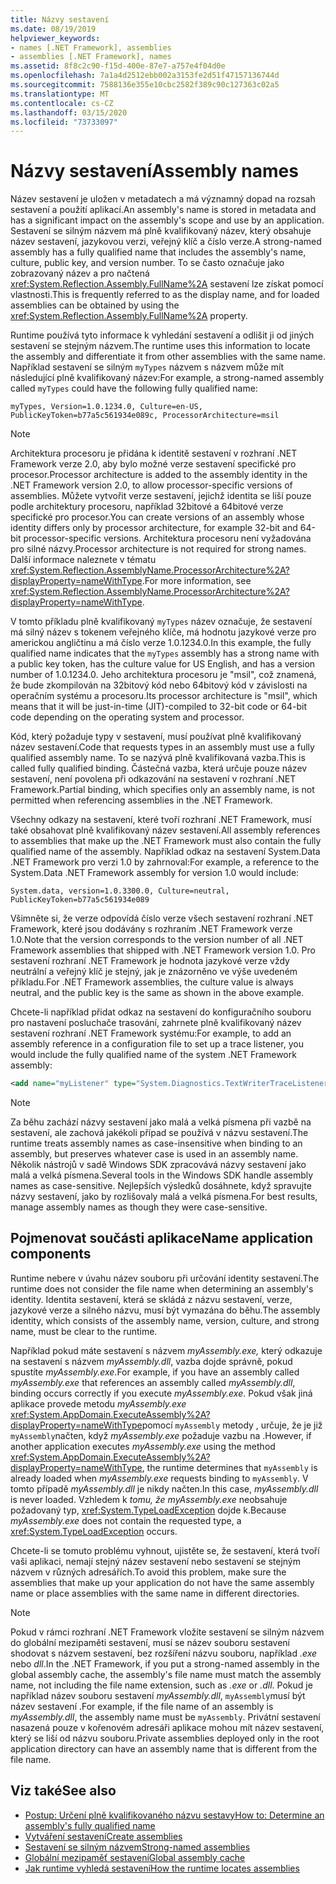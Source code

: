 ```yaml
---
title: Názvy sestavení
ms.date: 08/19/2019
helpviewer_keywords:
- names [.NET Framework], assemblies
- assemblies [.NET Framework], names
ms.assetid: 8f8c2c90-f15d-400e-87e7-a757e4f04d0e
ms.openlocfilehash: 7a1a4d2512ebb002a3153fe2d51f47157136744d
ms.sourcegitcommit: 7588136e355e10cbc2582f389c90c127363c02a5
ms.translationtype: MT
ms.contentlocale: cs-CZ
ms.lasthandoff: 03/15/2020
ms.locfileid: "73733097"
---
```

# <a name="assembly-names"></a><span data-ttu-id="e1ee1-102">Názvy sestavení</span><span class="sxs-lookup"><span data-stu-id="e1ee1-102">Assembly names</span></span>
<span data-ttu-id="e1ee1-103">Název sestavení je uložen v metadatech a má významný dopad na rozsah sestavení a použití aplikací.</span><span class="sxs-lookup"><span data-stu-id="e1ee1-103">An assembly's name is stored in metadata and has a significant impact on the assembly's scope and use by an application.</span></span> <span data-ttu-id="e1ee1-104">Sestavení se silným názvem má plně kvalifikovaný název, který obsahuje název sestavení, jazykovou verzi, veřejný klíč a číslo verze.</span><span class="sxs-lookup"><span data-stu-id="e1ee1-104">A strong-named assembly has a fully qualified name that includes the assembly's name, culture, public key, and version number.</span></span> <span data-ttu-id="e1ee1-105">To se často označuje jako zobrazovaný název a pro načtená <xref:System.Reflection.Assembly.FullName%2A> sestavení lze získat pomocí vlastnosti.</span><span class="sxs-lookup"><span data-stu-id="e1ee1-105">This is frequently referred to as the display name, and for loaded assemblies can be obtained by using the <xref:System.Reflection.Assembly.FullName%2A> property.</span></span>

 <span data-ttu-id="e1ee1-106">Runtime používá tyto informace k vyhledání sestavení a odlišit ji od jiných sestavení se stejným názvem.</span><span class="sxs-lookup"><span data-stu-id="e1ee1-106">The runtime uses this information to locate the assembly and differentiate it from other assemblies with the same name.</span></span> <span data-ttu-id="e1ee1-107">Například sestavení se silným `myTypes` názvem s názvem může mít následující plně kvalifikovaný název:</span><span class="sxs-lookup"><span data-stu-id="e1ee1-107">For example, a strong-named assembly called `myTypes` could have the following fully qualified name:</span></span>

```
myTypes, Version=1.0.1234.0, Culture=en-US, PublicKeyToken=b77a5c561934e089c, ProcessorArchitecture=msil
```

> [!NOTE]
> <span data-ttu-id="e1ee1-108">Architektura procesoru je přidána k identitě sestavení v rozhraní .NET Framework verze 2.0, aby bylo možné verze sestavení specifické pro procesor.</span><span class="sxs-lookup"><span data-stu-id="e1ee1-108">Processor architecture is added to the assembly identity in the .NET Framework version 2.0, to allow processor-specific versions of assemblies.</span></span> <span data-ttu-id="e1ee1-109">Můžete vytvořit verze sestavení, jejichž identita se liší pouze podle architektury procesoru, například 32bitové a 64bitové verze specifické pro procesor.</span><span class="sxs-lookup"><span data-stu-id="e1ee1-109">You can create versions of an assembly whose identity differs only by processor architecture, for example 32-bit and 64-bit processor-specific versions.</span></span> <span data-ttu-id="e1ee1-110">Architektura procesoru není vyžadována pro silné názvy.</span><span class="sxs-lookup"><span data-stu-id="e1ee1-110">Processor architecture is not required for strong names.</span></span> <span data-ttu-id="e1ee1-111">Další informace naleznete v tématu <xref:System.Reflection.AssemblyName.ProcessorArchitecture%2A?displayProperty=nameWithType>.</span><span class="sxs-lookup"><span data-stu-id="e1ee1-111">For more information, see <xref:System.Reflection.AssemblyName.ProcessorArchitecture%2A?displayProperty=nameWithType>.</span></span>

 <span data-ttu-id="e1ee1-112">V tomto příkladu plně kvalifikovaný `myTypes` název označuje, že sestavení má silný název s tokenem veřejného klíče, má hodnotu jazykové verze pro americkou angličtinu a má číslo verze 1.0.1234.0.</span><span class="sxs-lookup"><span data-stu-id="e1ee1-112">In this example, the fully qualified name indicates that the `myTypes` assembly has a strong name with a public key token, has the culture value for US English, and has a version number of 1.0.1234.0.</span></span> <span data-ttu-id="e1ee1-113">Jeho architektura procesoru je "msil", což znamená, že bude zkompilován na 32bitový kód nebo 64bitový kód v závislosti na operačním systému a procesoru.</span><span class="sxs-lookup"><span data-stu-id="e1ee1-113">Its processor architecture is "msil", which means that it will be just-in-time (JIT)-compiled to 32-bit code or 64-bit code depending on the operating system and processor.</span></span>

 <span data-ttu-id="e1ee1-114">Kód, který požaduje typy v sestavení, musí používat plně kvalifikovaný název sestavení.</span><span class="sxs-lookup"><span data-stu-id="e1ee1-114">Code that requests types in an assembly must use a fully qualified assembly name.</span></span> <span data-ttu-id="e1ee1-115">To se nazývá plně kvalifikovaná vazba.</span><span class="sxs-lookup"><span data-stu-id="e1ee1-115">This is called fully qualified binding.</span></span> <span data-ttu-id="e1ee1-116">Částečná vazba, která určuje pouze název sestavení, není povolena při odkazování na sestavení v rozhraní .NET Framework.</span><span class="sxs-lookup"><span data-stu-id="e1ee1-116">Partial binding, which specifies only an assembly name, is not permitted when referencing assemblies in the .NET Framework.</span></span>

 <span data-ttu-id="e1ee1-117">Všechny odkazy na sestavení, které tvoří rozhraní .NET Framework, musí také obsahovat plně kvalifikovaný název sestavení.</span><span class="sxs-lookup"><span data-stu-id="e1ee1-117">All assembly references to assemblies that make up the .NET Framework must also contain the fully qualified name of the assembly.</span></span> <span data-ttu-id="e1ee1-118">Například odkaz na sestavení System.Data .NET Framework pro verzi 1.0 by zahrnoval:</span><span class="sxs-lookup"><span data-stu-id="e1ee1-118">For example, a reference to the System.Data .NET Framework assembly for version 1.0 would include:</span></span>

```
System.data, version=1.0.3300.0, Culture=neutral, PublicKeyToken=b77a5c561934e089
```

 <span data-ttu-id="e1ee1-119">Všimněte si, že verze odpovídá číslo verze všech sestavení rozhraní .NET Framework, které jsou dodávány s rozhraním .NET Framework verze 1.0.</span><span class="sxs-lookup"><span data-stu-id="e1ee1-119">Note that the version corresponds to the version number of all .NET Framework assemblies that shipped with .NET Framework version 1.0.</span></span> <span data-ttu-id="e1ee1-120">Pro sestavení rozhraní .NET Framework je hodnota jazykové verze vždy neutrální a veřejný klíč je stejný, jak je znázorněno ve výše uvedeném příkladu.</span><span class="sxs-lookup"><span data-stu-id="e1ee1-120">For .NET Framework assemblies, the culture value is always neutral, and the public key is the same as shown in the above example.</span></span>

 <span data-ttu-id="e1ee1-121">Chcete-li například přidat odkaz na sestavení do konfiguračního souboru pro nastavení posluchače trasování, zahrnete plně kvalifikovaný název sestavení rozhraní .NET Framework systému:</span><span class="sxs-lookup"><span data-stu-id="e1ee1-121">For example, to add an assembly reference in a configuration file to set up a trace listener, you would include the fully qualified name of the system .NET Framework assembly:</span></span>

```xml
<add name="myListener" type="System.Diagnostics.TextWriterTraceListener, System, Version=1.0.3300.0, Culture=neutral, PublicKeyToken=b77a5c561934e089" initializeData="c:\myListener.log" />
```

> [!NOTE]
> <span data-ttu-id="e1ee1-122">Za běhu zachází názvy sestavení jako malá a velká písmena při vazbě na sestavení, ale zachová jakékoli případ se používá v názvu sestavení.</span><span class="sxs-lookup"><span data-stu-id="e1ee1-122">The runtime treats assembly names as case-insensitive when binding to an assembly, but preserves whatever case is used in an assembly name.</span></span> <span data-ttu-id="e1ee1-123">Několik nástrojů v sadě Windows SDK zpracovává názvy sestavení jako malá a velká písmena.</span><span class="sxs-lookup"><span data-stu-id="e1ee1-123">Several tools in the Windows SDK handle assembly names as case-sensitive.</span></span> <span data-ttu-id="e1ee1-124">Nejlepších výsledků dosáhnete, když spravujte názvy sestavení, jako by rozlišovaly malá a velká písmena.</span><span class="sxs-lookup"><span data-stu-id="e1ee1-124">For best results, manage assembly names as though they were case-sensitive.</span></span>

## <a name="name-application-components"></a><span data-ttu-id="e1ee1-125">Pojmenovat součásti aplikace</span><span class="sxs-lookup"><span data-stu-id="e1ee1-125">Name application components</span></span>
 <span data-ttu-id="e1ee1-126">Runtime nebere v úvahu název souboru při určování identity sestavení.</span><span class="sxs-lookup"><span data-stu-id="e1ee1-126">The runtime does not consider the file name when determining an assembly's identity.</span></span> <span data-ttu-id="e1ee1-127">Identita sestavení, která se skládá z názvu sestavení, verze, jazykové verze a silného názvu, musí být vymazána do běhu.</span><span class="sxs-lookup"><span data-stu-id="e1ee1-127">The assembly identity, which consists of the assembly name, version, culture, and strong name, must be clear to the runtime.</span></span>

 <span data-ttu-id="e1ee1-128">Například pokud máte sestavení s názvem *myAssembly.exe,* který odkazuje na sestavení s názvem *myAssembly.dll*, vazba dojde správně, pokud spustíte *myAssembly.exe*.</span><span class="sxs-lookup"><span data-stu-id="e1ee1-128">For example, if you have an assembly called *myAssembly.exe* that references an assembly called *myAssembly.dll*, binding occurs correctly if you execute *myAssembly.exe*.</span></span> <span data-ttu-id="e1ee1-129">Pokud však jiná aplikace provede metodu *myAssembly.exe* <xref:System.AppDomain.ExecuteAssembly%2A?displayProperty=nameWithType>pomocí `myAssembly` metody , určuje, že je již `myAssembly`načten, když *myAssembly.exe* požaduje vazbu na .</span><span class="sxs-lookup"><span data-stu-id="e1ee1-129">However, if another application executes *myAssembly.exe* using the method <xref:System.AppDomain.ExecuteAssembly%2A?displayProperty=nameWithType>, the runtime determines that `myAssembly` is already loaded when *myAssembly.exe* requests binding to `myAssembly`.</span></span> <span data-ttu-id="e1ee1-130">V tomto případě *myAssembly.dll* je nikdy načten.</span><span class="sxs-lookup"><span data-stu-id="e1ee1-130">In this case, *myAssembly.dll* is never loaded.</span></span> <span data-ttu-id="e1ee1-131">Vzhledem k *tomu, že myAssembly.exe* neobsahuje požadovaný typ, <xref:System.TypeLoadException> dojde k.</span><span class="sxs-lookup"><span data-stu-id="e1ee1-131">Because *myAssembly.exe* does not contain the requested type, a <xref:System.TypeLoadException> occurs.</span></span>

 <span data-ttu-id="e1ee1-132">Chcete-li se tomuto problému vyhnout, ujistěte se, že sestavení, která tvoří vaši aplikaci, nemají stejný název sestavení nebo sestavení se stejným názvem v různých adresářích.</span><span class="sxs-lookup"><span data-stu-id="e1ee1-132">To avoid this problem, make sure the assemblies that make up your application do not have the same assembly name or place assemblies with the same name in different directories.</span></span>

> [!NOTE]
> <span data-ttu-id="e1ee1-133">Pokud v rámci rozhraní .NET Framework vložíte sestavení se silným názvem do globální mezipaměti sestavení, musí se název souboru sestavení shodovat s názvem sestavení, bez rozšíření názvu souboru, například *.exe* nebo *dll*.</span><span class="sxs-lookup"><span data-stu-id="e1ee1-133">In the .NET Framework, if you put a strong-named assembly in the global assembly cache, the assembly's file name must match the assembly name, not including the file name extension, such as *.exe* or *.dll*.</span></span> <span data-ttu-id="e1ee1-134">Pokud je například název souboru sestavení *myAssembly.dll*, `myAssembly`musí být název sestavení .</span><span class="sxs-lookup"><span data-stu-id="e1ee1-134">For example, if the file name of an assembly is *myAssembly.dll*, the assembly name must be `myAssembly`.</span></span> <span data-ttu-id="e1ee1-135">Privátní sestavení nasazená pouze v kořenovém adresáři aplikace mohou mít název sestavení, který se liší od názvu souboru.</span><span class="sxs-lookup"><span data-stu-id="e1ee1-135">Private assemblies deployed only in the root application directory can have an assembly name that is different from the file name.</span></span>

## <a name="see-also"></a><span data-ttu-id="e1ee1-136">Viz také</span><span class="sxs-lookup"><span data-stu-id="e1ee1-136">See also</span></span>

- [<span data-ttu-id="e1ee1-137">Postup: Určení plně kvalifikovaného názvu sestavy</span><span class="sxs-lookup"><span data-stu-id="e1ee1-137">How to: Determine an assembly's fully qualified name</span></span>](find-fully-qualified-name.md)
- [<span data-ttu-id="e1ee1-138">Vytváření sestavení</span><span class="sxs-lookup"><span data-stu-id="e1ee1-138">Create assemblies</span></span>](create.md)
- [<span data-ttu-id="e1ee1-139">Sestavení se silným názvem</span><span class="sxs-lookup"><span data-stu-id="e1ee1-139">Strong-named assemblies</span></span>](strong-named.md)
- [<span data-ttu-id="e1ee1-140">Globální mezipaměť sestavení</span><span class="sxs-lookup"><span data-stu-id="e1ee1-140">Global assembly cache</span></span>](../../framework/app-domains/gac.md)
- [<span data-ttu-id="e1ee1-141">Jak runtime vyhledá sestavení</span><span class="sxs-lookup"><span data-stu-id="e1ee1-141">How the runtime locates assemblies</span></span>](../../framework/deployment/how-the-runtime-locates-assemblies.md)

